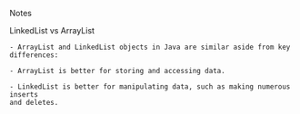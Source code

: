 Notes

LinkedList vs ArrayList

	- ArrayList and LinkedList objects in Java are similar aside from key differences:

	- ArrayList is better for storing and accessing data.

	- LinkedList is better for manipulating data, such as making numerous inserts
	and deletes.


